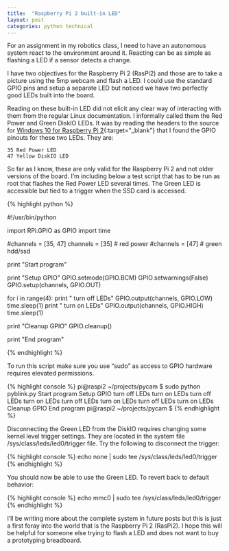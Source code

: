 ```yaml
---
title:  "Raspberry Pi 2 built-in LED"
layout: post
categories: python technical
---
```


For an assignment in my robotics class, I need to have an autonomous system react to the environment around it. Reacting can be as simple as flashing a LED if a sensor detects a change.

I have two objectives for the Raspberry Pi 2 (RasPi2) and those are to take a picture using the 5mp webcam and flash a LED. I could use the standard GPIO pins and setup a separate LED but noticed we have two perfectly good LEDs built into the board.

Reading on these built-in LED did not elicit any clear way of interacting with them from the regular Linux documentation. I informally called them the Red Power and Green DiskIO LEDs. It was by reading the headers to the source for [Windows 10 for Raspberry Pi 2](https://ms-iot.github.io/content/en-US/win10/samples/PinMappingsRPi2.htm){:target="_blank"} that I found the GPIO pinouts for these two LEDs. They are:

```
35 Red Power LED
47 Yellow DiskIO LED
```

<!-- excerpt-end -->

So far as I know, these are only valid for the Raspberry Pi 2 and not older versions of the board. I’m including below a test script that has to be run as root that flashes the Red Power LED several times. The Green LED is accessible but tied to a trigger when the SSD card is accessed.

{% highlight python %}

#!/usr/bin/python

import RPi.GPIO as GPIO
import time

#channels = [35, 47]
channels = [35] # red power
#channels = [47] # green hdd/ssd

print "Start program"

print "Setup GPIO"
GPIO.setmode(GPIO.BCM)
GPIO.setwarnings(False)
GPIO.setup(channels, GPIO.OUT)

for i in range(4):
  print " turn off LEDs"
  GPIO.output(channels, GPIO.LOW)
  time.sleep(1)
  print " turn on LEDs"
  GPIO.output(channels, GPIO.HIGH)
  time.sleep(1)

print "Cleanup GPIO"
GPIO.cleanup()

print "End program"

{% endhighlight %}

To run this script make sure you use “sudo” as access to GPIO hardware requires elevated permissions.

{% highlight console %}
pi@raspi2 ~/projects/pycam $ sudo python pyblink.py
Start program
Setup GPIO
  turn off LEDs
  turn on LEDs
  turn off LEDs
  turn on LEDs
  turn off LEDs
  turn on LEDs
  turn off LEDs
  turn on LEDs
Cleanup GPIO
End program
pi@raspi2 ~/projects/pycam $
{% endhighlight %}

Disconnecting the Green LED from the DiskIO requires changing some kernel level trigger settings. They are located in the system file /sys/class/leds/led0/trigger file. Try the following to disconnect the trigger:

{% highlight console %}
echo none | sudo tee /sys/class/leds/led0/trigger
{% endhighlight %}

You should now be able to use the Green LED. To revert back to default behavior:

{% highlight console %}
echo mmc0 | sudo tee /sys/class/leds/led0/trigger
{% endhighlight %}

I’ll be writing more about the complete system in future posts but this is just a first foray into the world that is the Raspberry Pi 2 (RasPi2). I hope this will be helpful for someone else trying to flash a LED and does not want to buy a prototyping breadboard.

